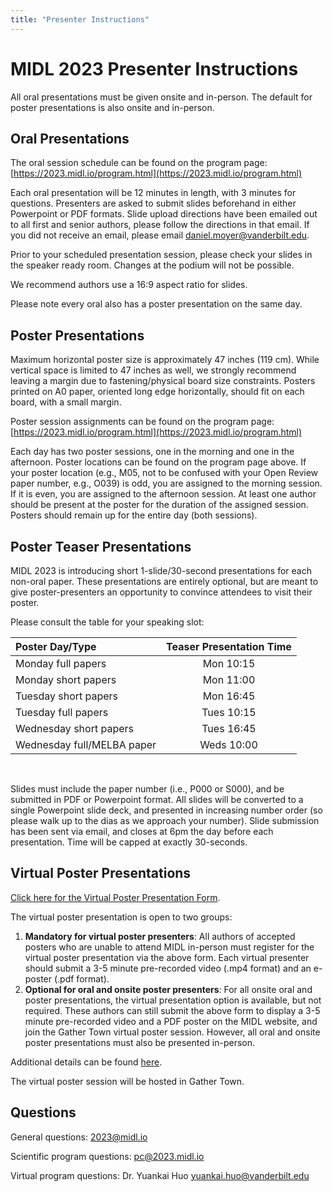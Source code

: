 ```yaml
---
title: "Presenter Instructions"
---
```


# MIDL 2023 Presenter Instructions

All oral presentations must be given onsite and in-person.
The default for poster presentations is also onsite and in-person.

## Oral Presentations

The oral session schedule can be found on the program page: [https://2023.midl.io/program.html](https://2023.midl.io/program.html)

Each oral presentation will be 12 minutes in length, with 3 minutes for questions.
Presenters are asked to submit slides beforehand in either Powerpoint or PDF formats. Slide upload directions have been emailed out to all first and senior authors, please follow the directions in that email. If you did not receive an email, please email daniel.moyer@vanderbilt.edu.

Prior to your scheduled presentation session, please check your slides in the speaker ready room. Changes at the podium will not be possible.

We recommend authors use a 16:9 aspect ratio for slides.

Please note every oral also has a poster presentation on the same day.

## Poster Presentations

Maximum horizontal poster size is approximately 47 inches (119 cm).
While vertical space is limited to 47 inches as well,
we strongly recommend leaving a margin due to fastening/physical board size constraints.
Posters printed on A0 paper, oriented long edge horizontally, should fit
on each board, with a small margin.

Poster session assignments can be found on the program page:
[https://2023.midl.io/program.html](https://2023.midl.io/program.html)

Each day has two poster sessions, one in the morning and one in the afternoon. Poster locations can be found on the program page above. If your poster location  (e.g., M05, not to be confused with your Open Review paper number, e.g., O039) is odd, you are assigned to the morning session. If it is even, you are assigned to the afternoon session. At least one author should be present at the poster for the duration of the assigned session. Posters should remain up for the entire day (both sessions).

## Poster Teaser Presentations

MIDL 2023 is introducing short 1-slide/30-second presentations for each
non-oral paper. These presentations are entirely optional, but are meant to
give poster-presenters an opportunity to convince attendees to visit their poster.

Please consult the table for your speaking slot:


| Poster Day/Type |  Teaser Presentation Time |
|:----------------|:-------------------------:|
| Monday full papers |  Mon 10:15 |
| Monday short papers |  Mon 11:00 |
| Tuesday short papers |  Mon 16:45 |
| Tuesday full papers |  Tues 10:15 |
| Wednesday short papers |  Tues 16:45 |
| Wednesday full/MELBA paper |  Weds 10:00 |


&nbsp;

Slides must include the paper number (i.e., P000 or S000), and be submitted in
PDF or Powerpoint format. All slides will be converted to a single Powerpoint
slide deck, and presented in increasing number order (so please walk up to
the dias as we approach your number). Slide submission has been sent via email,
and closes at 6pm the day before each presentation.
Time will be capped at exactly 30-seconds.


## Virtual Poster Presentations

[Click here for the Virtual Poster Presentation Form](https://forms.gle/y62iqgJJTts5bmJt9).

The virtual poster presentation is open to two groups:  

1. **Mandatory for virtual poster presenters**: All authors of accepted posters who are
unable to attend MIDL in-person must register for the virtual poster presentation via
the above form. Each virtual presenter should submit a 3-5 minute pre-recorded video (.mp4 format)
and an e-poster (.pdf format).  
2. **Optional for oral and onsite poster presenters**: For all onsite oral and poster
presentations, the virtual presentation option is available, but not required. These
authors can still submit the above form to display a 3-5 minute pre-recorded video and a PDF poster
on the MIDL website, and join the Gather Town virtual poster session. However, all oral
and onsite poster presentations must also be presented in-person.  

Additional details can be found [here](https://drive.google.com/file/d/1wZYFcHv2Eb1-trcv598BTtZvP4_aImT9/view).

The virtual poster session will be hosted in Gather Town.

## Questions

General questions: [2023@midl.io](mailto:2023@midl.io)  

Scientific program questions: [pc@2023.midl.io](mailto:pc@2023.midl.io)  

Virtual program questions: Dr. Yuankai Huo [yuankai.huo@vanderbilt.edu](mailto:yuankai.huo@vanderbilt.edu)


